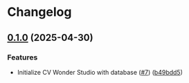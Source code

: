 # Changelog

## [0.1.0](https://github.com/germainlefebvre4/cvwonder-studio/compare/v0.0.0...v0.1.0) (2025-04-30)


### Features

* Initialize CV Wonder Studio with database ([#7](https://github.com/germainlefebvre4/cvwonder-studio/issues/7)) ([b49bdd5](https://github.com/germainlefebvre4/cvwonder-studio/commit/b49bdd521c3452d28bdcb141d3302770c8451a65))

